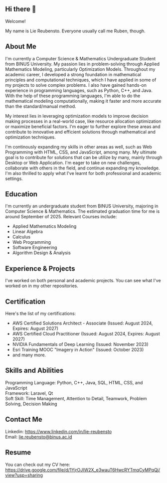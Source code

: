 ## Hi there 👋

Welcome!

My name is Lie Reubensto.
Everyone usually call me Ruben, though.

## About Me
I'm currently a Computer Science & Mathematics Undergraduate Student from BINUS University. My passion lies in problem-solving through Applied Mathematics Modeling, particularly Optimization Models. Throughout my academic career, I developed a strong foundation in mathematical principles and computational techniques, which I have applied in some of my projects to solve complex problems. I also have gained hands-on experience in programming languages, such as Python, C++, and Java. With the help of these programming languages, I'm able to do the mathematical modeling computationally, making it faster and more accurate than the standard/manual method.

My interest lies in leveraging optimization models to improve decision making processes in a real-world case, like resource allocation optimization or maximize beneficial factors. I'm eager to further explore these areas and contribute to innovative and efficient solutions through mathematical and optimization techniques.

I'm continously expanding my skills in other areas as well, such as Web Programming with HTML, CSS, and JavaScript, among many. My ultimate goal is to contribute for solutions that can be utilize by many, mainly through Desktop or Web Application. I'm eager to take on new challenges, collaborate with others in the field, and continue expanding my knowledge. I'm also thrilled to apply what I've learnt for both professional and academic settings.

## Education
I'm currently an undergraduate student from BINUS University, majoring in Computer Science & Mathematics. The estimated graduation time for me is around September of 2025. 
Relevant Courses include:
- Applied Mathematics Modeling
- Linear Algebra
- Calculus
- Web Programming
- Software Engineering
- Algorithm Design & Analysis

## Experience & Projects
I've worked on both personal and academic projects. You can see what I've worked on in my other repositories.

## Certification
Here's the list of my certifications:
- AWS Certified Solutions Architect - Associate (Issued: August 2024, Expires: August 2027)
- AWS Certified Cloud Practitioner (Issued: August 2024, Expires: August 2027)
- NVIDIA Fundamentals of Deep Learning (Issued: November 2023)
- Esri Training MOOC "Imagery in Action" (Issued: October 2023)
- and many more.

## Skills and Abilities
Programming Language: Python, C++, Java, SQL, HTML, CSS, and JavaScript <br>
Framework: Laravel, Qt <br>
Soft Skill: Time Management, Attention to Detail, Teamwork, Problem Solving, Decision Making

## Contact Me
Linkedin: https://www.linkedin.com/in/lie-reubensto <br>
Email: lie.reubensto@binus.ac.id

## Resume
You can check out my CV here: https://drive.google.com/file/d/1YjrOJIW2X_e3wauT6HwcRYTmqCyMPqQj/view?usp=sharing

<!--
**Ruben165/Ruben165** is a ✨ _special_ ✨ repository because its `README.md` (this file) appears on your GitHub profile.

Here are some ideas to get you started:

- 🔭 I’m currently working on ...
- 🌱 I’m currently learning ...
- 👯 I’m looking to collaborate on ...
- 🤔 I’m looking for help with ...
- 💬 Ask me about ...
- 📫 How to reach me: ...
- 😄 Pronouns: ...
- ⚡ Fun fact: ...
-->
